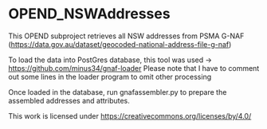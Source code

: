 # OPEND_NSWAddresses

This OPEND subproject retrieves all NSW addresses from PSMA G-NAF (https://data.gov.au/dataset/geocoded-national-address-file-g-naf)

To load the data into PostGres database, this tool was used -> https://github.com/minus34/gnaf-loader
Please note that I have to comment out some lines in the loader program to omit other processing

Once loaded in the database, run gnafassembler.py to prepare the assembled addresses and attributes. 

This work is licensed under https://creativecommons.org/licenses/by/4.0/
